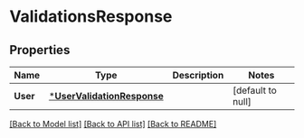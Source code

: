 # ValidationsResponse

## Properties
Name | Type | Description | Notes
------------ | ------------- | ------------- | -------------
**User** | [***UserValidationResponse**](UserValidationResponse.md) |  | [default to null]

[[Back to Model list]](../README.md#documentation-for-models) [[Back to API list]](../README.md#documentation-for-api-endpoints) [[Back to README]](../README.md)


